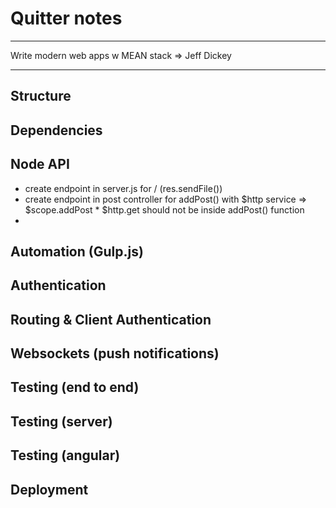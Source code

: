 # Quitter notes  

---  

Write modern web apps w MEAN stack => Jeff Dickey  

---  

## Structure  

## Dependencies  

## Node API  
  
  * create endpoint in server.js for / (res.sendFile())  
  * create endpoint in post controller for addPost() with $http service => $scope.addPost  * $http.get should not be inside addPost() function  
  * 


## Automation (Gulp.js)  

## Authentication  

## Routing & Client Authentication  

## Websockets (push notifications)  

## Testing (end to end)  

## Testing (server)  

## Testing (angular)  

## Deployment  


